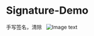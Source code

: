 # Signature-Demo
手写签名，清除
  ![Image text](http://code.cocoachina.com/uploads/attachments/20170607/135257/2c09890f919264cdac37ec8ff63d4a32.gif)
